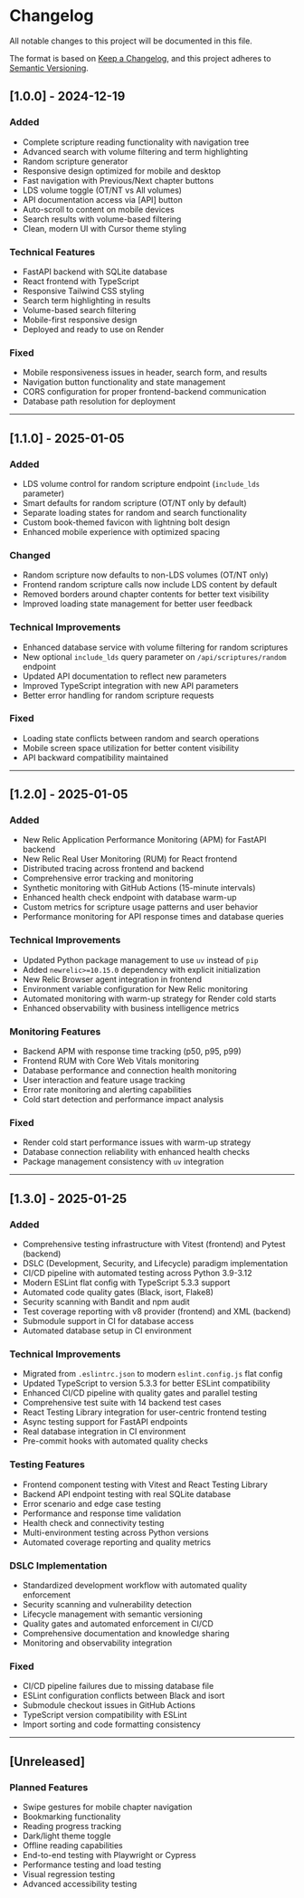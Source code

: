 # Changelog

All notable changes to this project will be documented in this file.

The format is based on [Keep a Changelog](https://keepachangelog.com/en/1.0.0/),
and this project adheres to [Semantic Versioning](https://semver.org/spec/v2.0.0.html).

## [1.0.0] - 2024-12-19

### Added
- Complete scripture reading functionality with navigation tree
- Advanced search with volume filtering and term highlighting
- Random scripture generator
- Responsive design optimized for mobile and desktop
- Fast navigation with Previous/Next chapter buttons
- LDS volume toggle (OT/NT vs All volumes)
- API documentation access via [API] button
- Auto-scroll to content on mobile devices
- Search results with volume-based filtering
- Clean, modern UI with Cursor theme styling

### Technical Features
- FastAPI backend with SQLite database
- React frontend with TypeScript
- Responsive Tailwind CSS styling
- Search term highlighting in results
- Volume-based search filtering
- Mobile-first responsive design
- Deployed and ready to use on Render

### Fixed
- Mobile responsiveness issues in header, search form, and results
- Navigation button functionality and state management
- CORS configuration for proper frontend-backend communication
- Database path resolution for deployment

---

## [1.1.0] - 2025-01-05

### Added
- LDS volume control for random scripture endpoint (`include_lds` parameter)
- Smart defaults for random scripture (OT/NT only by default)
- Separate loading states for random and search functionality
- Custom book-themed favicon with lightning bolt design
- Enhanced mobile experience with optimized spacing

### Changed
- Random scripture now defaults to non-LDS volumes (OT/NT only)
- Frontend random scripture calls now include LDS content by default
- Removed borders around chapter contents for better text visibility
- Improved loading state management for better user feedback

### Technical Improvements
- Enhanced database service with volume filtering for random scriptures
- New optional `include_lds` query parameter on `/api/scriptures/random` endpoint
- Updated API documentation to reflect new parameters
- Improved TypeScript integration with new API parameters
- Better error handling for random scripture requests

### Fixed
- Loading state conflicts between random and search operations
- Mobile screen space utilization for better content visibility
- API backward compatibility maintained

---

## [1.2.0] - 2025-01-05

### Added
- New Relic Application Performance Monitoring (APM) for FastAPI backend
- New Relic Real User Monitoring (RUM) for React frontend
- Distributed tracing across frontend and backend
- Comprehensive error tracking and monitoring
- Synthetic monitoring with GitHub Actions (15-minute intervals)
- Enhanced health check endpoint with database warm-up
- Custom metrics for scripture usage patterns and user behavior
- Performance monitoring for API response times and database queries

### Technical Improvements
- Updated Python package management to use `uv` instead of `pip`
- Added `newrelic>=10.15.0` dependency with explicit initialization
- New Relic Browser agent integration in frontend
- Environment variable configuration for New Relic monitoring
- Automated monitoring with warm-up strategy for Render cold starts
- Enhanced observability with business intelligence metrics

### Monitoring Features
- Backend APM with response time tracking (p50, p95, p99)
- Frontend RUM with Core Web Vitals monitoring
- Database performance and connection health monitoring
- User interaction and feature usage tracking
- Error rate monitoring and alerting capabilities
- Cold start detection and performance impact analysis

### Fixed
- Render cold start performance issues with warm-up strategy
- Database connection reliability with enhanced health checks
- Package management consistency with `uv` integration

---

## [1.3.0] - 2025-01-25

### Added
- Comprehensive testing infrastructure with Vitest (frontend) and Pytest (backend)
- DSLC (Development, Security, and Lifecycle) paradigm implementation
- CI/CD pipeline with automated testing across Python 3.9-3.12
- Modern ESLint flat config with TypeScript 5.3.3 support
- Automated code quality gates (Black, isort, Flake8)
- Security scanning with Bandit and npm audit
- Test coverage reporting with v8 provider (frontend) and XML (backend)
- Submodule support in CI for database access
- Automated database setup in CI environment

### Technical Improvements
- Migrated from `.eslintrc.json` to modern `eslint.config.js` flat config
- Updated TypeScript to version 5.3.3 for better ESLint compatibility
- Enhanced CI/CD pipeline with quality gates and parallel testing
- Comprehensive test suite with 14 backend test cases
- React Testing Library integration for user-centric frontend testing
- Async testing support for FastAPI endpoints
- Real database integration in CI environment
- Pre-commit hooks with automated quality checks

### Testing Features
- Frontend component testing with Vitest and React Testing Library
- Backend API endpoint testing with real SQLite database
- Error scenario and edge case testing
- Performance and response time validation
- Health check and connectivity testing
- Multi-environment testing across Python versions
- Automated coverage reporting and quality metrics

### DSLC Implementation
- Standardized development workflow with automated quality enforcement
- Security scanning and vulnerability detection
- Lifecycle management with semantic versioning
- Quality gates and automated enforcement in CI/CD
- Comprehensive documentation and knowledge sharing
- Monitoring and observability integration

### Fixed
- CI/CD pipeline failures due to missing database file
- ESLint configuration conflicts between Black and isort
- Submodule checkout issues in GitHub Actions
- TypeScript version compatibility with ESLint
- Import sorting and code formatting consistency

---

## [Unreleased]

### Planned Features
- Swipe gestures for mobile chapter navigation
- Bookmarking functionality
- Reading progress tracking
- Dark/light theme toggle
- Offline reading capabilities
- End-to-end testing with Playwright or Cypress
- Performance testing and load testing
- Visual regression testing
- Advanced accessibility testing
